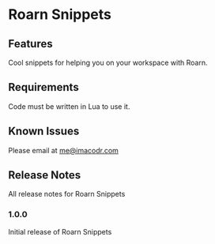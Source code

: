 # Roarn Snippets

## Features

Cool snippets for helping you on your workspace with Roarn.

## Requirements

Code must be written in Lua to use it.

## Known Issues

Please email at me@imacodr.com

## Release Notes

All release notes for Roarn Snippets

### 1.0.0

Initial release of Roarn Snippets
